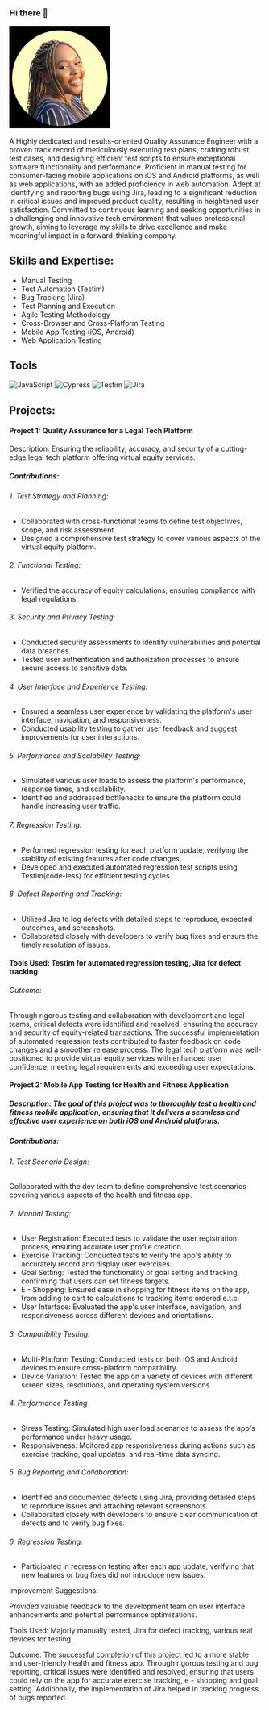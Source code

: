 ### Hi there 👋



<img src="IMG_8168.jpg" alt="drawing" width="200"/>


<!-- ![Alt Text](IMG_8168.jpg) -->


A Highly dedicated and results-oriented Quality Assurance Engineer with a proven track record of meticulously executing test plans, crafting robust test cases, and designing efficient test scripts to ensure exceptional software functionality and performance. Proficient in manual testing for consumer-facing mobile applications on iOS and Android platforms, as well as web applications, with an added proficiency in web automation. Adept at identifying and reporting bugs using Jira, leading to a significant reduction in critical issues and improved product quality, resulting in heightened user satisfaction. Committed to continuous learning and seeking opportunities in a challenging and innovative tech environment that values professional growth, aiming to leverage my skills to drive excellence and make meaningful impact in a forward-thinking company.

## Skills and Expertise: 

- Manual Testing 
- Test Automation (Testim) 
- Bug Tracking (Jira)
- Test Planning and Execution 
- Agile Testing Methodology 
- Cross-Browser and Cross-Platform Testing 
- Mobile App Testing (iOS, Android)
- Web Application Testing

## Tools
![JavaScript](https://img.shields.io/badge/javascript-%23323330.svg?style=for-the-badge&logo=javascript&logoColor=%23F7DF1E)
![Cypress](https://img.shields.io/badge/Cypress-%23EF4222.svg?style=for-the-badge&logo=cypress&logoColor=white)
![Testim](https://img.shields.io/badge/testim-%230769AD.svg?style=for-the-badge&logo=jquery&logoColor=white)
![Jira](https://img.shields.io/badge/jira-%23ED8B00.svg?style=for-the-badge&logo=jira&logoColor=white)

## Projects:

#### Project 1: Quality Assurance for a Legal Tech Platform

Description: Ensuring the reliability, accuracy, and security of a cutting-edge legal tech platform offering virtual equity services.

##### Contributions:

###### 1. Test Strategy and Planning:
  - Collaborated with cross-functional teams to define test objectives, scope, and risk assessment.
  - Designed a comprehensive test strategy to cover various aspects of the virtual equity platform.

###### 2. Functional Testing:
  - Verified the accuracy of equity calculations, ensuring compliance with legal regulations.

###### 3. Security and Privacy Testing:
  - Conducted security assessments to identify vulnerabilities and potential data breaches.
  - Tested user authentication and authorization processes to ensure secure access to sensitive data.

###### 4. User Interface and Experience Testing:
  - Ensured a seamless user experience by validating the platform's user interface, navigation, and responsiveness.
  - Conducted usability testing to gather user feedback and suggest improvements for user interactions.

###### 5. Performance and Scalability Testing:
  - Simulated various user loads to assess the platform's performance, response times, and scalability.
  - Identified and addressed bottlenecks to ensure the platform could handle increasing user traffic.

###### 7. Regression Testing:
  - Performed regression testing for each platform update, verifying the stability of existing features after code changes.
  - Developed and executed automated regression test scripts using Testim(code-less) for efficient testing cycles.

###### 8. Defect Reporting and Tracking:
  - Utilized Jira to log defects with detailed steps to reproduce, expected outcomes, and screenshots.
  - Collaborated closely with developers to verify bug fixes and ensure the timely resolution of issues.

#### Tools Used: Testim for automated regression testing, Jira for defect tracking.

###### Outcome:
Through rigorous testing and collaboration with development and legal teams, critical defects were identified and resolved, ensuring the accuracy and security of equity-related transactions. The successful implementation of automated regression tests contributed to faster feedback on code changes and a smoother release process. The legal tech platform was well-positioned to provide virtual equity services with enhanced user confidence, meeting legal requirements and exceeding user expectations.

#### Project 2: Mobile App Testing for Health and Fitness Application

##### Description: The goal of this project was to thoroughly test a health and fitness mobile application, ensuring that it delivers a seamless and effective user experience on both iOS and Android platforms.

##### Contributions:

###### 1. Test Scenario Design: 
Collaborated with the dev team to define comprehensive test scenarios covering various aspects of the health and fitness app.

###### 2. Manual Testing:

-  User Registration: 
 Executed tests to validate the user registration process, ensuring accurate user profile creation.
-  Exercise Tracking:
 Conducted tests to verify the app's ability to accurately record and display user exercises.
-  Goal Setting:
Tested the functionality of goal setting and tracking, confirming that users can set fitness targets.
-  E - Shopping:
Ensured ease in shopping for fitness items on the app, from adding to cart to calculations to tracking items ordered e.t.c.
-  User Interface: 
Evaluated the app's user interface, navigation, and responsiveness across different devices and orientations.

###### 3. Compatibility Testing:

-  Multi-Platform Testing: 
Conducted tests on both iOS and Android devices to ensure cross-platform compatibility.
-  Device Variation: 
Tested the app on a variety of devices with different screen sizes, resolutions, and operating system versions.

###### 4.  Performance Testing

-  Stress Testing: 
Simulated high user load scenarios to assess the app's performance under heavy usage.
-  Responsiveness: 
 Moitored app responsiveness during actions such as exercise tracking, goal updates, and real-time data syncing.

###### 5. Bug Reporting and Collaboration:

 -  Identified and documented defects using Jira, providing detailed steps to reproduce issues and attaching relevant screenshots.
 -   Collaborated closely with developers to ensure clear communication of defects and to verify bug fixes.

###### 6. Regression Testing:

 -  Participated in regression testing after each app update, verifying that new features or bug fixes did not introduce new issues.

Improvement Suggestions:

Provided valuable feedback to the development team on user interface enhancements and potential performance optimizations.

Tools Used: Majorly manually tested, Jira for defect tracking, various real devices for testing.

Outcome: The successful completion of this project led to a more stable and user-friendly health and fitness app. Through rigorous testing and bug reporting, critical issues were identified and resolved, ensuring that users could rely on the app for accurate exercise tracking, e - shopping and goal setting. Additionally, the implementation of Jira helped in tracking progress of bugs reported.

<!--
**Ogechi-Ugbor/Ogechi-Ugbor** is a ✨ _special_ ✨ repository because its `README.md` (this file) appears on your GitHub profile.

Here are some ideas to get you started:

- 🔭 I’m currently working on ...
- 🌱 I’m currently learning ...
- 👯 I’m looking to collaborate on ...
- 🤔 I’m looking for help with ...
- 💬 Ask me about ...
- 📫 How to reach me: ...
- 😄 Pronouns: ...
- ⚡ Fun fact: ...
-->
